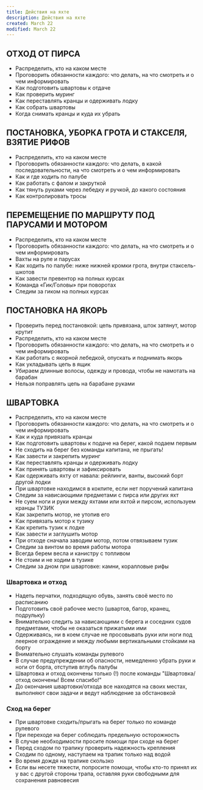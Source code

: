 ```yaml
---
title: Действия на яхте
description: Действия на яхте
created: March 22
modified: March 22
---
```

## ОТХОД ОТ ПИРСА 
- Распределить, кто на каком месте 
- Проговорить обязанности каждого: что делать, на что смотреть и о чем информировать 
- Как подготовить швартовы к отдаче 
- Как проверить муринг 
- Как переставлять кранцы и одерживать лодку 
- Как собрать швартовы 
- Когда снимать кранцы и куда их убрать 

## ПОСТАНОВКА, УБОРКА ГРОТА И СТАКСЕЛЯ, ВЗЯТИЕ РИФОВ 
- Распределить, кто на каком месте 
- Проговорить обязанности каждого: что делать, в какой последовательности, на что смотреть и о чем информировать 
- Как и где ходить по палубе 
- Как работать с фалом и закруткой 
- Как тянуть руками через лебедку и ручкой, до какого состояния 
- Как контролировать тросы 

## ПЕРЕМЕЩЕНИЕ ПО МАРШРУТУ ПОД ПАРУСАМИ И МОТОРОМ 
- Распределить, кто на каком месте 
- Проговорить обязанности каждого: что делать, на что смотреть и о чем информировать 
- Вахты на руле и парусах 
- Как ходить по палубе: ниже нижней кромки грота, внутри стаксель- шкотов 
- Как завести превентор на полных курсах 
- Команда «Гик/Головы» при поворотах 
- Следим за гиком на полных курсах 

## ПОСТАНОВКА НА ЯКОРЬ 
- Проверить перед постановкой: цепь привязана, шток затянут, мотор крутит 
- Распределить, кто на каком месте 
- Проговорить обязанности каждого: что делать, на что смотреть и о чем информировать 
- Как работать с якорной лебедкой, опускать и поднимать якорь 
- Как укладывать цепь в ящик 
- Убираем длинные волосы, одежду и провода, чтобы не намотать на барабан 
- Нельзя поправлять цепь на барабане руками 

## ШВАРТОВКА 
- Распределить, кто на каком месте 
- Проговорить обязанности каждого: что делать, на что смотреть и о чем информировать 
- Как и куда привязать кранцы 
- Как подготовить швартовы к подаче на берег, какой подаем первым 
- Не сходить на берег без команды капитана, не прыгать! 
- Как завести и закрепить муринг 
- Как переставлять кранцы и одерживать лодку 
- Как принять швартовы и зафиксировать 
- Как одерживать яхту от навала: рейлинги, ванты, высокий борт другой лодки 
- При швартовке находимся в кокпите, если нет поручений капитана 
- Следим за нависающими предметами с пирса или других яхт 
- Не суем ноги и руки между яхтами или яхтой и пирсом, используем кранцы ТУЗИК 
- Как закрепить мотор, не утопив его 
- Как привязать мотор к тузику 
- Как крепить тузик к лодке 
- Как завести и заглушить мотор 
- При отходе сначала заводим мотор, потом отвязываем тузик 
- Следим за винтом во время работы мотора 
- Всегда берем весла и канистру с топливом 
- Не стоим и не ходим в тузике 
- Следим за дном при швартовке: камни, коралловые рифы

### Швартовка и отход
- Надеть перчатки, подходящую обувь, занять своё место по расписанию
- Подготовить своё рабочее место (швартов, багор, кранец, подрульку)
- Внимательно следить за нависающими с берега и соседних судов предметами, чтобы не оказаться прижатыми ими
- Одерживаясь, ни в коем случае не просовывать руки или ноги под леерное ограждение и между любыми вертикальными стойками на борту
- Внимательно слушать команды рулевого
- В случае предупреждении об опасности, немедленно убрать руки и ноги от борта, отступив вглубь палубы
- Швартовка и отход окончены только (!) после команды "Швартовка/отход окончены! Всем спасибо!"
- До окончания швартовки/отхода все находятся на своих местах, выполняют свои задачи и ведут наблюдение за обстановкой

### Сход на берег
- При швартовке сходить/прыгать на берег только по команде рулевого
- При переходе на берег соблюдать предельную осторожность
- В случае необходимости просите помощи при сходе на берег
- Перед сходом по трапику проверить надежность крепления
- Сходим по одному, наступаем на трапик только над водой
- Во время дождя на трапике скользко
- Если вы несете тяжести, попросите помощи, чтобы кто-то принял их у вас с другой стороны трапа, оставляя руки свободными для сохранения равновесия
